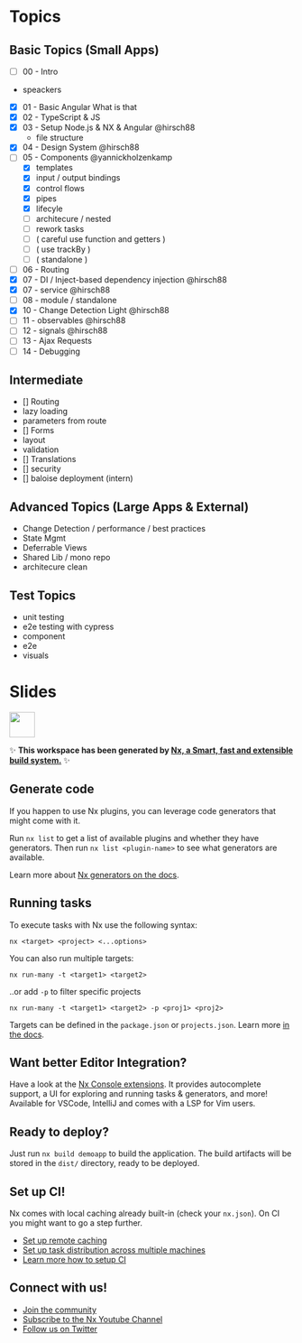 # Topics

## Basic Topics (Small Apps)

- [ ] 00 - Intro
 - speackers
- [x] 01 - Basic Angular What is that
- [x] 02 - TypeScript & JS
- [X] 03 - Setup Node.js & NX & Angular @hirsch88
  - file structure
- [X] 04 - Design System @hirsch88
- [ ] 05 - Components @yannickholzenkamp
  - [X] templates
  - [X] input / output bindings
  - [x] control flows
  - [x] pipes
  - [x] lifecyle
  - [ ] architecure / nested
  - [ ] rework tasks
  - [ ] ( careful use function and getters )
  - [ ] ( use trackBy )
  - [ ] ( standalone )
- [ ] 06 - Routing
- [x] 07 - DI / Inject-based dependency injection @hirsch88 
- [x] 07 - service @hirsch88 
- [ ] 08 - module / standalone 
- [x] 10 - Change Detection Light @hirsch88 
- [ ] 11 - observables @hirsch88
- [ ] 12 - signals  @hirsch88
- [ ] 13 - Ajax Requests
- [ ] 14 - Debugging

## Intermediate

- [] Routing
 - lazy loading
 - parameters from route
- [] Forms
 - layout
 - validation
- [] Translations
- [] security
- [] baloise deployment (intern)

## Advanced Topics (Large Apps & External)

- Change Detection / performance / best practices
- State Mgmt
- Deferrable Views
- Shared Lib / mono repo
- architecure clean

## Test Topics

- unit testing
- e2e testing with cypress
 - component
 - e2e
 - visuals






# Slides

<a alt="Nx logo" href="https://nx.dev" target="_blank" rel="noreferrer"><img src="https://raw.githubusercontent.com/nrwl/nx/master/images/nx-logo.png" width="45"></a>

✨ **This workspace has been generated by [Nx, a Smart, fast and extensible build system.](https://nx.dev)** ✨

## Generate code

If you happen to use Nx plugins, you can leverage code generators that might come with it.

Run `nx list` to get a list of available plugins and whether they have generators. Then run `nx list <plugin-name>` to see what generators are available.

Learn more about [Nx generators on the docs](https://nx.dev/plugin-features/use-code-generators).

## Running tasks

To execute tasks with Nx use the following syntax:

```
nx <target> <project> <...options>
```

You can also run multiple targets:

```
nx run-many -t <target1> <target2>
```

..or add `-p` to filter specific projects

```
nx run-many -t <target1> <target2> -p <proj1> <proj2>
```

Targets can be defined in the `package.json` or `projects.json`. Learn more [in the docs](https://nx.dev/core-features/run-tasks).

## Want better Editor Integration?

Have a look at the [Nx Console extensions](https://nx.dev/nx-console). It provides autocomplete support, a UI for exploring and running tasks & generators, and more! Available for VSCode, IntelliJ and comes with a LSP for Vim users.

## Ready to deploy?

Just run `nx build demoapp` to build the application. The build artifacts will be stored in the `dist/` directory, ready to be deployed.

## Set up CI!

Nx comes with local caching already built-in (check your `nx.json`). On CI you might want to go a step further.

- [Set up remote caching](https://nx.dev/core-features/share-your-cache)
- [Set up task distribution across multiple machines](https://nx.dev/nx-cloud/features/distribute-task-execution)
- [Learn more how to setup CI](https://nx.dev/recipes/ci)

## Connect with us!

- [Join the community](https://nx.dev/community)
- [Subscribe to the Nx Youtube Channel](https://www.youtube.com/@nxdevtools)
- [Follow us on Twitter](https://twitter.com/nxdevtools)
